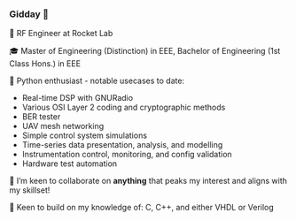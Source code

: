 ### Gidday 👋

💼 RF Engineer at Rocket Lab 

🎓 Master of Engineering (Distinction) in EEE, Bachelor of Engineering (1st Class Hons.) in EEE

🐍 Python enthusiast - notable usecases to date:
- Real-time DSP with GNURadio
- Various OSI Layer 2 coding and cryptographic methods
- BER tester
- UAV mesh networking
- Simple control system simulations
- Time-series data presentation, analysis, and modelling
- Instrumentation control, monitoring, and config validation
- Hardware test automation

👯 I’m keen to collaborate on **anything** that peaks my interest and aligns with my skillset!

📘 Keen to build on my knowledge of: C, C++, and either VHDL or Verilog
